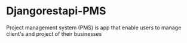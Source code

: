 # Djangorestapi-PMS
Project management system (PMS) is app that enable users to manage client's and project  of their businesses
